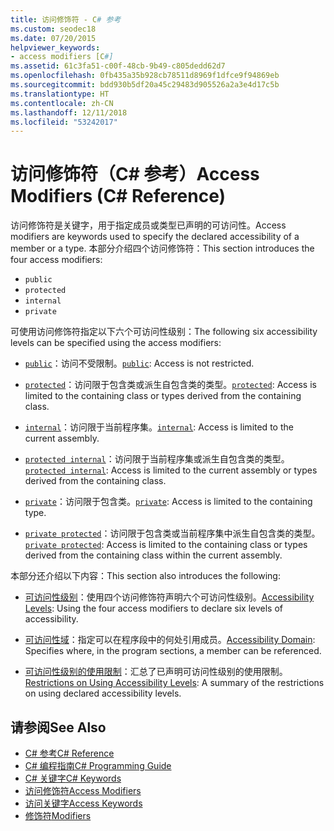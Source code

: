 ```yaml
---
title: 访问修饰符 - C# 参考
ms.custom: seodec18
ms.date: 07/20/2015
helpviewer_keywords:
- access modifiers [C#]
ms.assetid: 61c3fa51-c00f-48cb-9b49-c805dedd62d7
ms.openlocfilehash: 0fb435a35b928cb78511d8969f1dfce9f94869eb
ms.sourcegitcommit: bdd930b5df20a45c29483d905526a2a3e4d17c5b
ms.translationtype: HT
ms.contentlocale: zh-CN
ms.lasthandoff: 12/11/2018
ms.locfileid: "53242017"
---
```

# <a name="access-modifiers-c-reference"></a><span data-ttu-id="f4b25-102">访问修饰符（C# 参考）</span><span class="sxs-lookup"><span data-stu-id="f4b25-102">Access Modifiers (C# Reference)</span></span>
<span data-ttu-id="f4b25-103">访问修饰符是关键字，用于指定成员或类型已声明的可访问性。</span><span class="sxs-lookup"><span data-stu-id="f4b25-103">Access modifiers are keywords used to specify the declared accessibility of a member or a type.</span></span> <span data-ttu-id="f4b25-104">本部分介绍四个访问修饰符：</span><span class="sxs-lookup"><span data-stu-id="f4b25-104">This section introduces the four access modifiers:</span></span>  
  
-   `public`
-   `protected`
-   `internal`
-   `private`
  
 <span data-ttu-id="f4b25-105">可使用访问修饰符指定以下六个可访问性级别：</span><span class="sxs-lookup"><span data-stu-id="f4b25-105">The following six accessibility levels can be specified using the access modifiers:</span></span>  
  
- <span data-ttu-id="f4b25-106">[`public`](public.md)：访问不受限制。</span><span class="sxs-lookup"><span data-stu-id="f4b25-106">[`public`](public.md): Access is not restricted.</span></span>  
  
- <span data-ttu-id="f4b25-107">[`protected`](protected.md)：访问限于包含类或派生自包含类的类型。</span><span class="sxs-lookup"><span data-stu-id="f4b25-107">[`protected`](protected.md): Access is limited to the containing class or types derived from the containing class.</span></span>  
  
- <span data-ttu-id="f4b25-108">[`internal`](internal.md)：访问限于当前程序集。</span><span class="sxs-lookup"><span data-stu-id="f4b25-108">[`internal`](internal.md): Access is limited to the current assembly.</span></span>  
  
- <span data-ttu-id="f4b25-109">[`protected internal`](protected-internal.md)：访问限于当前程序集或派生自包含类的类型。</span><span class="sxs-lookup"><span data-stu-id="f4b25-109">[`protected internal`](protected-internal.md): Access is limited to the current assembly or types derived from the containing class.</span></span>  
  
- <span data-ttu-id="f4b25-110">[`private`](private.md)：访问限于包含类。</span><span class="sxs-lookup"><span data-stu-id="f4b25-110">[`private`](private.md): Access is limited to the containing type.</span></span>  

- <span data-ttu-id="f4b25-111">[`private protected`](private-protected.md)：访问限于包含类或当前程序集中派生自包含类的类型。</span><span class="sxs-lookup"><span data-stu-id="f4b25-111">[`private protected`](private-protected.md): Access is limited to the containing class or types derived from the containing class within the current assembly.</span></span>  
  
 <span data-ttu-id="f4b25-112">本部分还介绍以下内容：</span><span class="sxs-lookup"><span data-stu-id="f4b25-112">This section also introduces the following:</span></span>  
  
-   <span data-ttu-id="f4b25-113">[可访问性级别](../../../csharp/language-reference/keywords/accessibility-levels.md)：使用四个访问修饰符声明六个可访问性级别。</span><span class="sxs-lookup"><span data-stu-id="f4b25-113">[Accessibility Levels](../../../csharp/language-reference/keywords/accessibility-levels.md): Using the four access modifiers to declare six levels of accessibility.</span></span>  
  
-   <span data-ttu-id="f4b25-114">[可访问性域](../../../csharp/language-reference/keywords/accessibility-domain.md)：指定可以在程序段中的何处引用成员。</span><span class="sxs-lookup"><span data-stu-id="f4b25-114">[Accessibility Domain](../../../csharp/language-reference/keywords/accessibility-domain.md): Specifies where, in the program sections, a member can be referenced.</span></span>  
  
-   <span data-ttu-id="f4b25-115">[可访问性级别的使用限制](../../../csharp/language-reference/keywords/restrictions-on-using-accessibility-levels.md)：汇总了已声明可访问性级别的使用限制。</span><span class="sxs-lookup"><span data-stu-id="f4b25-115">[Restrictions on Using Accessibility Levels](../../../csharp/language-reference/keywords/restrictions-on-using-accessibility-levels.md): A summary of the restrictions on using declared accessibility levels.</span></span>  
  
## <a name="see-also"></a><span data-ttu-id="f4b25-116">请参阅</span><span class="sxs-lookup"><span data-stu-id="f4b25-116">See Also</span></span>  
- [<span data-ttu-id="f4b25-117">C# 参考</span><span class="sxs-lookup"><span data-stu-id="f4b25-117">C# Reference</span></span>](../../../csharp/language-reference/index.md)  
- [<span data-ttu-id="f4b25-118">C# 编程指南</span><span class="sxs-lookup"><span data-stu-id="f4b25-118">C# Programming Guide</span></span>](../../../csharp/programming-guide/index.md)  
- [<span data-ttu-id="f4b25-119">C# 关键字</span><span class="sxs-lookup"><span data-stu-id="f4b25-119">C# Keywords</span></span>](../../../csharp/language-reference/keywords/index.md)  
- [<span data-ttu-id="f4b25-120">访问修饰符</span><span class="sxs-lookup"><span data-stu-id="f4b25-120">Access Modifiers</span></span>](../../../csharp/programming-guide/classes-and-structs/access-modifiers.md)  
- [<span data-ttu-id="f4b25-121">访问关键字</span><span class="sxs-lookup"><span data-stu-id="f4b25-121">Access Keywords</span></span>](../../../csharp/language-reference/keywords/access-keywords.md)  
- [<span data-ttu-id="f4b25-122">修饰符</span><span class="sxs-lookup"><span data-stu-id="f4b25-122">Modifiers</span></span>](../../../csharp/language-reference/keywords/modifiers.md)
